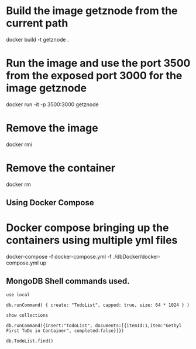 # Build the image getznode from the current path
docker build -t getznode .

# Run the image and use the port 3500 from the exposed port 3000 for the image getznode
docker run -it -p 3500:3000 getznode

# Remove the image
docker rmi <image>

# Remove the container
docker rm <container>



## Using Docker Compose
# Docker compose bringing up the containers using multiple yml files
docker-compose -f docker-compose.yml -f ./dbDocker/docker-compose.yml up


## MongoDB Shell commands used.
`use local`

`db.runCommand( { create: "TodoList", capped: true, size: 64 * 1024 } )`

`show collections`

`db.runCommand({insert:"TodoList", documents:[{itemId:1,item:"Gethyl First ToDo in Container", completed:false}]})`

`db.TodoList.find()`





